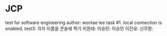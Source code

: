 # JCP
test for software engineering
author: wontae lee
task #1. local connection is enabled.
test3: 각자 이름을 콘솔에 찍기
이원태:
이승민: 이승민
이진유:
신무환:
